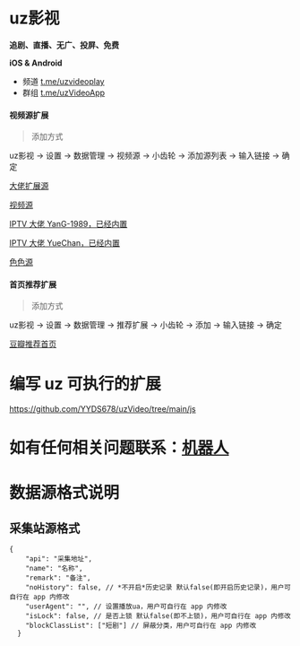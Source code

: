 # uz影视

**追剧、直播、无广、投屏、免费**

**iOS & Android**

- 频道 [t.me/uzvideoplay](https://t.me/uzvideoplay)
- 群组 [t.me/uzVideoApp](https://t.me/uzVideoApp)

#### 视频源扩展
> 添加方式
 
uz影视 -> 设置 -> 数据管理 -> 视频源 -> 小齿轮 -> 添加源列表 -> 输入链接 -> 确定

[大佬扩展源](https://mirror.ghproxy.com/https://raw.githubusercontent.com/Yswag/uzVideo/main/js/spider_sources.json)

[视频源](https://mirror.ghproxy.com/https://raw.githubusercontent.com/YYDS678/uzVideo/main/video_sources_default.json)

[IPTV 大佬 YanG-1989，已经内置](https://github.com/YanG-1989/m3u)

[IPTV 大佬 YueChan，已经内置](https://github.com/YueChan/Live)

[色色源](https://mirror.ghproxy.com/https://raw.githubusercontent.com/YYDS678/uzVideo/main/video_sources_sese.json)

#### 首页推荐扩展
> 添加方式
 
uz影视 -> 设置 -> 数据管理 -> 推荐扩展 -> 小齿轮 -> 添加 -> 输入链接 -> 确定

[豆瓣推荐首页](https://mirror.ghproxy.com/https://raw.githubusercontent.com/YYDS678/uzVideo/refs/heads/main/js/recommendHome.json)

# 编写 uz 可执行的扩展

<https://github.com/YYDS678/uzVideo/tree/main/js>

# 如有任何相关问题联系：[机器人](https://t.me/uzVideoAppbot)

# 数据源格式说明

## 采集站源格式
```
{
    "api": "采集地址",
    "name": "名称",
    "remark": "备注",
    "noHistory": false, // *不开启*历史记录 默认false(即开启历史记录)，用户可自行在 app 内修改
    "userAgent": "", // 设置播放ua，用户可自行在 app 内修改
    "isLock": false, // 是否上锁 默认false(即不上锁)，用户可自行在 app 内修改
    "blockClassList": ["短剧"] // 屏蔽分类，用户可自行在 app 内修改
  }
```
